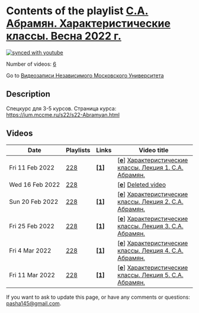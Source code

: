 # Contents of the playlist [С.А. Абрамян. Характеристические классы. Весна 2022 г.](https://www.youtube.com/playlist?list=PLp9ABVh6_x4FaaYi95UH-C7SWnf5B7Zt_)

[![synced with youtube](https://img.shields.io/github/last-commit/mathphysschool/mathphysschool.github.io/autoupdate1?label=synced%20with%20youtube)](https://github.com/mathphysschool/mathphysschool.github.io/commits/autoupdate1)

Number of videos: [6](#videos)

Go to [Видеозаписи Независимого Московского Университета](../README.md)

## Description

Спецкурс для 3-5 курсов. 
Страница курса:
<https://ium.mccme.ru/s22/s22-Abramyan.html>

## Videos

|Date|Playlists|Links|Video title|
|---|---|---|---|
| Fri&nbsp;11&nbsp;Feb&nbsp;2022 | [228](../playlists/228 "С.А. Абрамян. Характеристические классы. Весна 2022 г.") | [**[1]**](https://ium.mccme.ru/s22/s22-Abramyan.html) | [[**e**](https://studio.youtube.com/video/20o7n8GtJ8c/edit "Edit")] [Характеристические классы. Лекция 1. С.А. Абрамян.](https://www.youtube.com/watch?v=20o7n8GtJ8c&list=PLp9ABVh6_x4FaaYi95UH-C7SWnf5B7Zt_ "Спецкурс для 3-5 курсов. &#013;Страница курса:&#013;https://ium.mccme.ru/s22/s22-Abramyan.html") |
| Wed&nbsp;16&nbsp;Feb&nbsp;2022 | [228](../playlists/228 "С.А. Абрамян. Характеристические классы. Весна 2022 г.") |  | [[**e**](https://studio.youtube.com/video/0lfECIC8BRQ/edit "Edit")] [Deleted video](https://www.youtube.com/watch?v=0lfECIC8BRQ&list=PLp9ABVh6_x4FaaYi95UH-C7SWnf5B7Zt_ "This video is unavailable.") |
| Sun&nbsp;20&nbsp;Feb&nbsp;2022 | [228](../playlists/228 "С.А. Абрамян. Характеристические классы. Весна 2022 г.") | [**[1]**](https://ium.mccme.ru/s22/s22-Abramyan.html) | [[**e**](https://studio.youtube.com/video/OsJrjbenfh0/edit "Edit")] [Характеристические классы. Лекция 2. С.А. Абрамян.](https://www.youtube.com/watch?v=OsJrjbenfh0&list=PLp9ABVh6_x4FaaYi95UH-C7SWnf5B7Zt_ "Спецкурс для 3-5 курсов.&#013;Страница курса:&#013;https://ium.mccme.ru/s22/s22-Abramyan.html") |
| Fri&nbsp;25&nbsp;Feb&nbsp;2022 | [228](../playlists/228 "С.А. Абрамян. Характеристические классы. Весна 2022 г.") | [**[1]**](https://ium.mccme.ru/s22/s22-Abramyan.html) | [[**e**](https://studio.youtube.com/video/nETzsJjm6dM/edit "Edit")] [Характеристические классы. Лекция 3. С.А. Абрамян.](https://www.youtube.com/watch?v=nETzsJjm6dM&list=PLp9ABVh6_x4FaaYi95UH-C7SWnf5B7Zt_ "Спецкурс для 3-5 курсов. &#013;Страница курса:&#013;https://ium.mccme.ru/s22/s22-Abramyan.html") |
| Fri&nbsp;4&nbsp;Mar&nbsp;2022 | [228](../playlists/228 "С.А. Абрамян. Характеристические классы. Весна 2022 г.") | [**[1]**](https://ium.mccme.ru/s22/s22-Abramyan.html) | [[**e**](https://studio.youtube.com/video/siUkd-1LikI/edit "Edit")] [Характеристические классы. Лекция 4. С.А. Абрамян.](https://www.youtube.com/watch?v=siUkd-1LikI&list=PLp9ABVh6_x4FaaYi95UH-C7SWnf5B7Zt_ "Спецкурс для 3-5 курсов. &#013;Страница курса:&#013;https://ium.mccme.ru/s22/s22-Abramyan.html") |
| Fri&nbsp;11&nbsp;Mar&nbsp;2022 | [228](../playlists/228 "С.А. Абрамян. Характеристические классы. Весна 2022 г.") | [**[1]**](https://ium.mccme.ru/s22/s22-Abramyan.html) | [[**e**](https://studio.youtube.com/video/peI7vZDXd2c/edit "Edit")] [Характеристические классы. Лекция 5. С.А. Абрамян.](https://www.youtube.com/watch?v=peI7vZDXd2c&list=PLp9ABVh6_x4FaaYi95UH-C7SWnf5B7Zt_ "Спецкурс для 3-5 курсов. &#013;Страница курса:&#013;https://ium.mccme.ru/s22/s22-Abramyan.html") |


 If you want to ask to update this page, or have any comments or questions: <pasha145@gmail.com>.